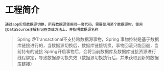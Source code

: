 # 工程简介
    通过aop实现数据源切换，所有数据源使用同一套代码，需要使用某个数据源时，使用@DataSource注解标记在类或方法上，并指明数据源名称

> Spring @Transactional不支持跨数据源事物，Spring 事物控制是基于数据库链接进行的，当数据源切换后，数据库链接切换，事物回滚只能回退，当前持有的链接
> Spring开启事物后，会将当前数据库及数据库链接资源进行线程绑定，导致数据源切换失效（数据源切换执行后，并未获取到新的数据库链接）

